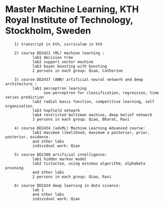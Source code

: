 # Master Machine Learning, KTH Royal Institute of Technology, Stockholm, Sweden

        1) transcript in kth, curriculum in kth
        
        2) course DD2421 (ML) machine learning :  
                lab1 decision tree
                lab2 support vector machine
                lab3 bayes boosting with boosting
                2 persons in each group: Qiao, Catherine
                
        3) course DD2437 (ANN) artificial neural network and deep architecture :
                lab1 perceptron learning 
                     use perceptron for classification, regression, time series prediction
                lab2 radial basis function, competitive learning, self organization
                lab3 hopfield network
                lab4 restricted boltzman machine, deep belief network
                3 persons in each group: Qiao, Bharat, Ravi
                
        4) course DD2434 (advML) Machine Learning Advanced course:
                lab1 maximum likelihood, maximum a posterior, prior, posterior, evidence. 
                and other labs
                individual work: Qiao        
                
        5) course DD2380 artificial intelligence:
                lab1 hidden markov model
                lab2 tictactoe, using minimax algorithm, alphabeta prunning
                and other labs
                2 persons in each group: Qiao, Ravi
                
        6) course DD2424 deep learning in data science: 
                lab 1 
                and other labs
                individual work: Qiao
        
